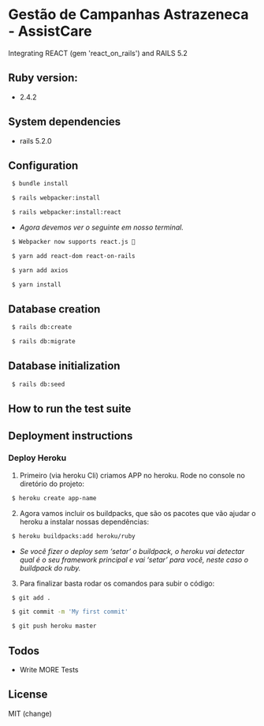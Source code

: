 # Gestão de Campanhas Astrazeneca - AssistCare

Integrating REACT (gem 'react_on_rails') and RAILS 5.2

## Ruby version: 

* 2.4.2 

## System dependencies

* rails 5.2.0

## Configuration
```sh
 $ bundle install
```

```sh
 $ rails webpacker:install
```

```sh
 $ rails webpacker:install:react
```

* *Agora devemos ver o seguinte em nosso terminal.*

```sh
 $ Webpacker now supports react.js 🎉
```
```sh
 $ yarn add react-dom react-on-rails
```
```sh
 $ yarn add axios
```
```sh
 $ yarn install
```

## Database creation
```sh
 $ rails db:create
```
```sh
 $ rails db:migrate
```
## Database initialization
```sh
 $ rails db:seed
```
## How to run the test suite

## Deployment instructions

### Deploy Heroku

1. Primeiro (via heroku Cli) criamos APP no heroku. Rode no console no diretório do projeto:
```sh
 $ heroku create app-name
```
2. Agora vamos incluir os buildpacks, que são os pacotes que vão ajudar o heroku a instalar nossas dependências:
```sh
 $ heroku buildpacks:add heroku/ruby
```
* *Se você fizer o deploy sem ‘setar’ o buildpack, o heroku vai detectar qual é o seu framework principal e vai ‘setar’ para você, neste caso o buildpack do ruby.*

3. Para finalizar basta rodar os comandos para subir o código:

```sh
 $ git add .
```
```sh
 $ git commit -m 'My first commit'
```
```sh
 $ git push heroku master
```

## Todos

 - Write MORE Tests


License
----

MIT (change)